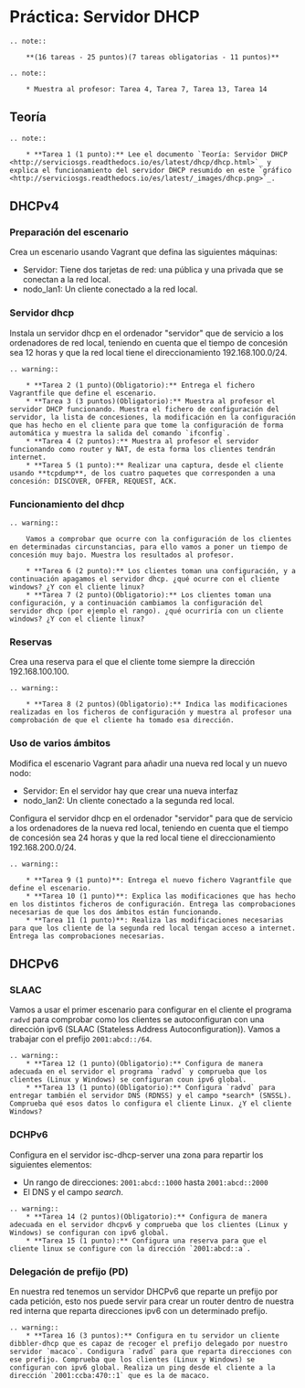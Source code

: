 # Práctica: Servidor DHCP 

```eval_rst
.. note::

	**(16 tareas - 25 puntos)(7 tareas obligatorias - 11 puntos)**

.. note::

	* Muestra al profesor: Tarea 4, Tarea 7, Tarea 13, Tarea 14
```

## Teoría

```eval_rst
.. note::

	* **Tarea 1 (1 punto):** Lee el documento `Teoría: Servidor DHCP <http://serviciosgs.readthedocs.io/es/latest/dhcp/dhcp.html>`_ y explica el funcionamiento del servidor DHCP resumido en este `gráfico <http://serviciosgs.readthedocs.io/es/latest/_images/dhcp.png>`_.	
```

## DHCPv4

### Preparación del escenario

Crea un escenario usando Vagrant que defina las siguientes máquinas:

* Servidor: Tiene dos tarjetas de red: una pública y una privada que se conectan a la red local.
* nodo_lan1: Un cliente conectado a la red local.

### Servidor dhcp

Instala un servidor dhcp en el ordenador "servidor" que de servicio a los ordenadores de red local, teniendo en cuenta que el tiempo de concesión sea 12 horas y que la red local tiene el direccionamiento 192.168.100.0/24.

```eval_rst
.. warning::

	* **Tarea 2 (1 punto)(Obligatorio):** Entrega el fichero Vagrantfile que define el escenario.
	* **Tarea 3 (3 puntos)(Obligatorio):** Muestra al profesor el servidor DHCP funcionando. Muestra el fichero de configuración del servidor, la lista de concesiones, la modificación en la configuración que has hecho en el cliente para que tome la configuración de forma automática y muestra la salida del comando `ifconfig`.
	* **Tarea 4 (2 puntos):** Muestra al profesor el servidor funcionando como router y NAT, de esta forma los clientes tendrán internet.
	* **Tarea 5 (1 punto):** Realizar una captura, desde el cliente usando **tcpdump**, de los cuatro paquetes que corresponden a una concesión: DISCOVER, OFFER, REQUEST, ACK.
```

### Funcionamiento del dhcp

```eval_rst
.. warning::

	Vamos a comprobar que ocurre con la configuración de los clientes en determinadas circunstancias, para ello vamos a poner un tiempo de concesión muy bajo. Muestra los resultados al profesor.	

	* **Tarea 6 (2 punto):** Los clientes toman una configuración, y a continuación apagamos el servidor dhcp. ¿qué ocurre con el cliente windows? ¿Y con el cliente linux?
	* **Tarea 7 (2 punto)(Obligatorio):** Los clientes toman una configuración, y a continuación cambiamos la configuración del servidor dhcp (por ejemplo el rango). ¿qué ocurriría con un cliente windows? ¿Y con el cliente linux?
```

### Reservas

Crea una reserva para el que el cliente tome siempre la dirección 192.168.100.100.

```eval_rst
.. warning::

	* **Tarea 8 (2 puntos)(Obligatorio):** Indica las modificaciones realizadas en los ficheros de configuración y muestra al profesor una comprobación de que el cliente ha tomado esa dirección.
```

### Uso de varios ámbitos

Modifica el escenario Vagrant para añadir una nueva red local y un nuevo nodo:

* Servidor: En el servidor hay que crear una nueva interfaz
* nodo_lan2: Un cliente conectado a la segunda red local.

Configura el servidor dhcp en el ordenador "servidor" para que de servicio a los ordenadores de la nueva red local, teniendo en cuenta que el tiempo de concesión sea 24 horas y que la red local tiene el direccionamiento 192.168.200.0/24.

```eval_rst
.. warning::

	* **Tarea 9 (1 punto)**: Entrega el nuevo fichero Vagrantfile que define el escenario.
	* **Tarea 10 (1 punto)**: Explica las modificaciones que has hecho en los distintos ficheros de configuración. Entrega las comprobaciones necesarias de que los dos ámbitos están funcionando.
	* **Tarea 11 (1 punto)**: Realiza las modificaciones necesarias para que los cliente de la segunda red local tengan acceso a internet. Entrega las comprobaciones necesarias.
```

## DHCPv6

### SLAAC

Vamos a usar el primer escenario para configurar en el cliente el programa `radvd` para comprobar como los clientes se autoconfiguran con una dirección ipv6 (SLAAC (Stateless Address Autoconfiguration)). Vamos a trabajar con el prefijo `2001:abcd::/64`.

```eval_rst
.. warning::
	* **Tarea 12 (1 punto)(Obligatorio):** Configura de manera adecuada en el servidor el programa `radvd` y comprueba que los clientes (Linux y Windows) se configuran coun ipv6 global.
	* **Tarea 13 (1 punto)(Obligatorio):** Configura `radvd` para entregar también el servidor DNS (RDNSS) y el campo *search* (SNSSL). Comprueba qué esos datos lo configura el cliente Linux. ¿Y el cliente Windows?
```

### DCHPv6

Configura en el servidor isc-dhcp-server una zona para repartir los siguientes elementos:

* Un rango de direcciones: `2001:abcd::1000` hasta `2001:abcd::2000`
* El DNS y el campo *search*.

```eval_rst
.. warning::
	* **Tarea 14 (2 puntos)(Obligatorio):** Configura de manera adecuada en el servidor dhcpv6 y comprueba que los clientes (Linux y Windows) se configuran con ipv6 global.
	* **Tarea 15 (1 punto):** Configura una reserva para que el cliente linux se configure con la dirección `2001:abcd::a`.
```
### Delegación de prefijo (PD)

En nuestra red tenemos un servidor DHCPv6 que reparte un prefijo por cada petición, esto nos puede servir para crear un router dentro de nuestra red interna que reparta direcciones ipv6 con un determinado prefijo.
```eval_rst
.. warning::
	* **Tarea 16 (3 puntos):** Configura en tu servidor un cliente dibbler-dhcp que es capaz de recoger el prefijo delegado por nuestro servidor `macaco`. Condigura `radvd` para que reparta direcciones con ese prefijo. Comprueba que los clientes (Linux y Windows) se configuran con ipv6 global. Realiza un ping desde el cliente a la dirección `2001:ccba:470::1` que es la de macaco.
```

